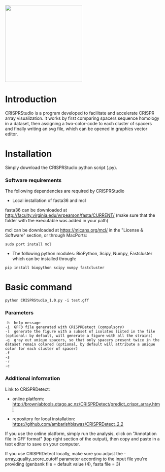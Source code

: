 <img src="https://github.com/moineaulab/CRISPRStudio/blob/master/CRISPRStudio_logo.png" width="250">

# Introduction

CRISPRStudio is a program developed to facilitate and accelerate CRISPR array visualization. It works by first comparing spacers sequence homology in a dataset, then assigning a two-color-code to each cluster of spacers and finally writing an svg file, which can be opened in graphics vector editor.

# Installation

Simply download the CRISPRStudio python script (.py).

### Software requirements

The following dependencies are required by CRISPRStudio

- Local installation of fasta36 and mcl

fasta36 can be downloaded at http://faculty.virginia.edu/wrpearson/fasta/CURRENT/ (make sure that the folder with the executable was added in your path)

mcl can be downloaded at https://micans.org/mcl/ in the "License & Software" section, or through MacPorts:

```
sudo port install mcl
```

- The following python modules: BioPython, Scipy, Numpy, Fastcluster which can be installed through:

```
pip install biopython scipy numpy fastcluster
```

# Basic command

```
python CRISPRStudio_1.0.py -i test.gff
```

### Parameters

```
-h  help message
-i  GFF3 file generated with CRISPRDetect (compulsory)
-l  generate the figure with a subset of isolates listed in the file (optional: by default, will generate a figure with all the strains)
-g  gray out unique spacers, so that only spacers present twice in the dataset remain colored (optional, by default will attribute a unique color for each cluster of spacer)
-f
-s
-r
-c
```

### Additional information

Link to CRISPRDetect:

-  online platform: http://brownlabtools.otago.ac.nz/CRISPRDetect/predict_crispr_array.html

-  repository for local installation: https://github.com/ambarishbiswas/CRISPRDetect_2.2

If you use the online platform, simply run the analysis, click on "Annotation file in GFF format" (top right section of the output), then copy and paste in a text editor to save on your computer.

If you use CRISPRDetect locally, make sure you adjust the -array_quality_score_cutoff parameter according to the input file you're providing (genbank file = default value (4), fasta file = 3)
